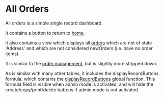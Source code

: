 # All Orders

All orders is a simple single record dashboard.

It contains a button to return to [home](home.md).

It also contains a view which displays all [orders](salesOrders.md) which are not of state 'Address' and which are not considered newOrders (i.e. have no order items).

It is similar to the [order management](salesOrderDash.md), but is slightly more stripped down.

As is similar with many other tables, it includes the displayRecordButtons formula, which contains the [displayRecordButtons](../ninoxGeneral/globalFunctions/displayRecordButtons.md) global function. This formula field is visible when admin mode is activated, and will hide the create/copy/print/delete buttons if admin mode is not activated.
